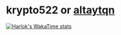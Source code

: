 # krypto522 or [altaytqn](https://sevncore.net)

[![Harlok's WakaTime stats](https://github-readme-stats.vercel.app/api/wakatime?username=ffflabs)](https://github.com/altaytqn/github-readme-stats)

